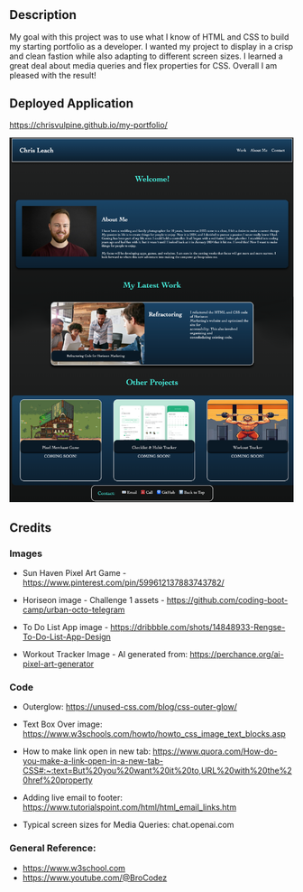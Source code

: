 # <My Portfolio>

## Description

My goal with this project was to use what I know of HTML and CSS to build my starting portfolio as a developer. I wanted my project to display in a crisp and clean fastion while also adapting to different screen sizes. I learned a great deal about media queries and flex properties for CSS. Overall I am pleased with the result!

## Deployed Application

https://chrisvulpine.github.io/my-portfolio/

![deployed website screenshot](assets/my-portfolio.png)

## Credits

### Images

* Sun Haven Pixel Art Game - 
https://www.pinterest.com/pin/599612137883743782/

* Horiseon image - Challenge 1 assets - https://github.com/coding-boot-camp/urban-octo-telegram

* To Do List App image - https://dribbble.com/shots/14848933-Rengse-To-Do-List-App-Design

* Workout Tracker Image - AI generated from: https://perchance.org/ai-pixel-art-generator

### Code 

* Outerglow: https://unused-css.com/blog/css-outer-glow/

* Text Box Over image: https://www.w3schools.com/howto/howto_css_image_text_blocks.asp

* How to make link open in new tab: https://www.quora.com/How-do-you-make-a-link-open-in-a-new-tab-CSS#:~:text=But%20you%20want%20it%20to,URL%20with%20the%20href%20property

* Adding live email to footer: https://www.tutorialspoint.com/html/html_email_links.htm

* Typical screen sizes for Media Queries: chat.openai.com


### General Reference: 
* https://www.w3school.com
* https://www.youtube.com/@BroCodez
